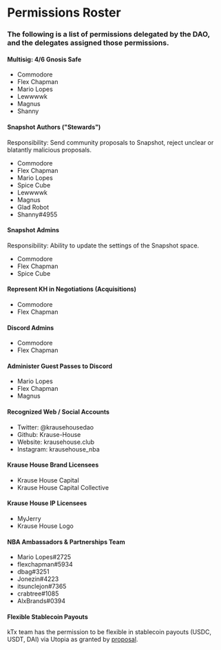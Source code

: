 # Permissions Roster

### The following is a list of permissions delegated by the DAO, and the delegates assigned those permissions.

#### Multisig: 4/6 Gnosis Safe

- Commodore
- Flex Chapman
- Mario Lopes
- Lewwwwk
- Magnus
- Shanny

#### Snapshot Authors ("Stewards")

Responsibility: Send community proposals to Snapshot, reject unclear or blatantly malicious proposals.

- Commodore
- Flex Chapman
- Mario Lopes
- Spice Cube
- Lewwwwk
- Magnus
- Glad Robot
- Shanny#4955

#### Snapshot Admins

Responsibility: Ability to update the settings of the Snapshot space.

- Commodore
- Flex Chapman
- Spice Cube

#### Represent KH in Negotiations (Acquisitions)

- Commodore
- Flex Chapman

#### Discord Admins

- Commodore
- Flex Chapman

#### Administer Guest Passes to Discord

- Mario Lopes
- Flex Chapman
- Magnus

#### Recognized Web / Social Accounts

- Twitter: @krausehousedao
- Github: Krause-House
- Website: krausehouse.club
- Instagram: krausehouse_nba

#### Krause House Brand Licensees

- Krause House Capital
- Krause House Capital Collective

#### Krause House IP Licensees

- MyJerry
- Krause House Logo

#### NBA Ambassadors & Partnerships Team

- Mario Lopes#2725
- flexchapman#5934
- dbag#3251
- Jonezin#4223
- itsunclejon#7365
- crabtree#1085
- AlxBrands#0394

#### Flexible Stablecoin Payouts 

kTx team has the permission to be flexible in stablecoin payouts (USDC, USDT, DAI) via Utopia as granted by [proposal](https://snapshot.org/#/krausehouse.eth/proposal/0xed47f38438e35d9a113199a2e25f43b201eff321ccee9f9d1eb2c64fd20a79e7).